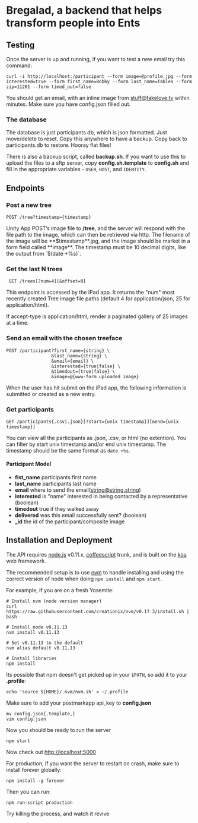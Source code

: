 # Bregalad, a backend that helps transform people into Ents

## Testing

  Once the server is up and running, if you want to test a new email try this command:

    curl -i http://localhost:/participant --form image=@profile.jpg --form interested=true --form first_name=Bobby --form last_name=Tables --form zip=11201 --form timed_out=false

  You should get an email, with an inline image from stuff@fakelove.tv within minutes. Make sure you have config.json filled out.

### The database

  The database is just participants.db, which is json formatted. Just move/delete to reset. Copy this anywhere to have a backup. Copy back to participants.db to restore. Hooray flat files!

  There is also a backup script, called **backup.sh**. If you want to use this to upload the files to a sftp server, copy **config.sh.template** to **config.sh** and fill in the appropriate variables - `USER`, `HOST`, and `IDENTITY`.

## Endpoints

### Post a new tree

    POST /tree?timestamp={timestamp}

Unity App POST’s image file to **/tree**, and the server will respond with the file path to the image, which can then be retrieved via http. The filename of the image will be **$timestamp**.jpg, and the image should be market in a form field called **image**. The timestamp must be 10 decimal digits, like the output from `$(date +%s)`.

### Get the last N trees

     GET /trees[?num=4][&offset=0]

This endpoint is accessed by the iPad app. It returns the "num" most recently created Tree image file paths (default 4 for application/json, 25 for application/html).

If accept-type is application/html, render a paginated gallery of 25 images at a time.

### Send an email with the chosen treeface

    POST /participant?first_name={string} \
                     &last_name={string} \
                     &email={email} \
                     &interested={true|false} \
                     &timedout={true|false} \
                     &image=@{www-form uploaded image}

When the user has hit submit on the iPad app, the following information is submitted or created as a new entry.

### Get participants

    GET /participants{.csv|.json}[?start={unix timestamp}][&end={unix timestamp}]

You can view all the participants as .json, .csv, or html (no extention). You can filter by start unix timestamp and/or end unix timestamp. The timestamp should be the same format as `date +%s`.

#### Participant Model
  * **fist_name** participants first name
  * **last_name** participants last name
  * **email** where to send the email(string@string.string)
  * **interested** is "name" interested in being contacted by a representative (boolean)
  * **timedout** true if they walked away
  * **delivered** was this email successfully sent? (boolean)
  * **_id** the id of the participant/composite image

## Installation and Deployment
 
The API requires [node.js](http://nodejs.org) v0.11.x, [coffeescript](http://github.com/jashkenas/coffeescript) trunk, and is built on the [koa](koajs.com) web framework.

The recommended setup is to use [nvm](https://github.com/creationix/nvm) to handle installing and using the correct version of node when doing `npm install` and `npm start`.

For example, if you are on a fresh Yosemite:

    # Install nvm (node version manager)
    curl https://raw.githubusercontent.com/creationix/nvm/v0.17.3/install.sh | bash

    # Install node v0.11.13
    nvm install v0.11.13

    # Set v0.11.13 to the default
    nvm alias default v0.11.13

    # Install libraries
    npm install


Its possible that npm doesn't get picked up in your `$PATH`, so add it to your **.profile**:

    echo 'source ${HOME}/.nvm/nvm.sh' > ~/.profile

Make sure to add your postmarkapp api_key to **config.json**

    mv config.json{.template,}
    vim config.json

Now you should be ready to run the server

    npm start

Now check out [http://localhost:5000](http://localhost:5000)


For production, if you want the server to restart on crash, make sure to install forever globally:

    npm install -g forever

Then you can run:

    npm run-script production

Try killing the process, and watch it revive

